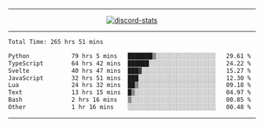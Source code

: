 <a href="https://www.github.com/ripavoid" target="_blank" rel="noreferrer">

-------

<div align='center'>
    <a href='https://discordapp.com/users/825178146797518881'>
        <img align='center' alt='discord-stats' src='https://api.discord-status.me/825178146797518881?nitro&boost=4&gradient=%231e0b1a%2C%23000000%2C%23000000%2C%23160316'></img>
    </a>
</div>

-------

<!--START_SECTION:waka-->

```txt
Total Time: 265 hrs 51 mins

Python            79 hrs 5 mins   ███████▒░░░░░░░░░░░░░░░░░   29.61 %
TypeScript        64 hrs 42 mins  ██████░░░░░░░░░░░░░░░░░░░   24.22 %
Svelte            40 hrs 47 mins  ███▓░░░░░░░░░░░░░░░░░░░░░   15.27 %
JavaScript        32 hrs 51 mins  ███░░░░░░░░░░░░░░░░░░░░░░   12.30 %
Lua               24 hrs 32 mins  ██▒░░░░░░░░░░░░░░░░░░░░░░   09.18 %
Text              13 hrs 15 mins  █▒░░░░░░░░░░░░░░░░░░░░░░░   04.97 %
Bash              2 hrs 16 mins   ▒░░░░░░░░░░░░░░░░░░░░░░░░   00.85 %
Other             1 hr 16 mins    ░░░░░░░░░░░░░░░░░░░░░░░░░   00.48 %
```

<!--END_SECTION:waka-->

-------
